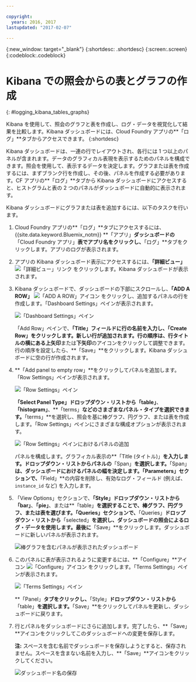 ```yaml
---

copyright:
  years: 2016, 2017
lastupdated: "2017-02-07"

---
```


<!-- Common attributes used in the template are defined as follows: -->
{:new_window: target="_blank"}
{:shortdesc: .shortdesc}
{:screen:.screen}
{:codeblock:.codeblock}

<!-- Additional task topic: OPTIONAL
This is the template for additional task topics that are needed beyond the basic tasks in the getting started index.md.  As needed, other task topics can be included, with titles such as "Configuring x", "Administering y", "Managing z", etc. This topic is a peer of the getting started index.md in the <servicename>.ditamap. This topic can have one level of children and they also can be referenced in <servicename>.ditamap -->

# Kibana での照会からの表とグラフの作成
<!-- for example, Uploading your data -->
{: #logging_kibana_tables_graphs}
<!-- Provide an appropriate ID above -->

<!-- The short description section should include a sentence describing why this task is needed. For search engine optimization, include the service long name and "Bluemix". For example: -->

Kibana を使用して、照会のグラフと表を作成し、ログ・データを視覚化して結果を比較します。Kibana ダッシュボードには、Cloud Foundry アプリの**「ログ」**タブからアクセスできます。
{:shortdesc}

<!-- Include a sentence to briefly introduce the steps/subtopics. Example: -->
Kibana ダッシュボードは、一連の行でレイアウトされ、各行には 1 つ以上のパネルが含まれます。データのグラフィカル表現を表示するためのパネルを構成できます。照会を使用して、表示するデータを決定します。グラフまたは表を作成するには、まずブランク行を作成し、その後、パネルを作成する必要があります。CF アプリの**「ログ」**タブから Kibana ダッシュボードにアクセスすると、ヒストグラムと表の 2 つのパネルがダッシュボードに自動的に表示されます。

Kibana ダッシュボードにグラフまたは表を追加するには、以下のタスクを行います。

1. Cloud Foundry アプリの**「ログ」**タブにアクセスするには、{{site.data.keyword.Bluemix_notm}} **「アプリ」**ダッシュボードの**「Cloud Foundry アプリ」**表でアプリ名をクリックし、**「ログ」**タブをクリックします。アプリのログが表示されます。

2. アプリの Kibana ダッシュボード表示にアクセスするには、**「詳細ビュー」** ![「詳細ビュー」リンク](images/logging_advanced_view.jpg) をクリックします。Kibana ダッシュボードが表示されます。

3. Kibana ダッシュボードで、ダッシュボードの下部にスクロールし、**「ADD A ROW」** ![「ADD A ROW」アイコン](images/logging_add_row.jpg) をクリックし、追加するパネルの行を作成します。「Dashboard Settings」ペインが表示されます。 
	
	![「Dashboard Settings」ペイン](images/logging_dashboard_settings.jpg)
	
	「Add Row」ペインで、**「Title」**フィールドに行の名前を入力し、**「Create Row」**をクリックします。新しい行が追加されます。行の順序は、行タイトルの横にある**上矢印**または**下矢印**のアイコンをクリックして調整できます。行の順序を設定したら、**「Save」**をクリックします。Kibana ダッシュボードに空の行が作成されます。

4. **「Add panel to empty row」**をクリックしてパネルを追加します。「Row Settings」ペインが表示されます。

    ![「Row Settings」ペイン](images/logging_row_settings.jpg)
	
	**「Select Panel Type」**ドロップダウン・リストから**「table」**、**「histogram」**、**「terms」**などのさまざまなパネル・タイプを選択できます。**「terms」**を選択し、照会を基に棒グラフ、円グラフ、または表を作成します。「Row Settings」ペインにさまざまな構成オプションが表示されます。
	
	![「Row Settings」ペインにおけるパネルの追加](images/logging_add_panel.jpg)
	
	パネルを構成します。グラフィカル表示の**「Title (タイトル)」**を入力します。ドロップダウン・リストからパネルの**「Span」**を選択します。**「Span」**は、ダッシュボードにおけるパネルの幅を決定します。「Parameters」セクションで、**「Field」**の内容を削除し、有効なログ・フィールド (例えば、`instance_id` など) を入力します。 

5. 「View Options」セクションで、**「Style」**ドロップダウン・リストから**「bar」**、**「pie」**、または**「table」**を選択することで、棒グラフ、円グラフ、または表を選びます。「Queries」セクションで、**「Queries」**ドロップダウン・リストから**「selected」**を選択し、ダッシュボードの照会によるログ・データを使用します。最後に**「Save」**をクリックします。ダッシュボードに新しいパネルが表示されます。

	![棒グラフを含むパネルが表示されたダッシュボード](images/logging_bar_chart_panel.jpg)
	
6. このパネルに表が表示されるように変更するには、**「Configure」**アイコン ![「Configure」アイコン](images/logging_dashboard_config_panel.jpg) をクリックします。「Terms Settings」ペインが表示されます。 

	![「Terms Settings」ペイン](images/logging_terms_settings.jpg)
	
	**「Panel」**タブをクリックし、**「Style」**ドロップダウン・リストから**「table」**を選択します。**「Save」**をクリックしてパネルを更新し、ダッシュボードに戻ります。

7. 行とパネルをダッシュボードにさらに追加します。完了したら、**「Save」**アイコンをクリックしてこのダッシュボードへの変更を保存します。

    **注:** スペースを含む名前でダッシュボードを保存しようとすると、保存されません。スペースを含まない名前を入力し、**「Save」**アイコンをクリックしてください。

    ![ダッシュボード名の保存](images/logging_save_dashboard.jpg) 


